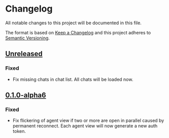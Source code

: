 # Changelog
All notable changes to this project will be documented in this file.

The format is based on [Keep a Changelog](http://keepachangelog.com/en/1.0.0/)
and this project adheres to [Semantic Versioning](http://semver.org/spec/v2.0.0.html).

## [Unreleased]
### Fixed
- Fix missing chats in chat list. All chats will be loaded now.

## [0.1.0-alpha6]
### Fixed
- Fix flickering of agent view if two or more are open in parallel caused by
  permanent reconnect. Each agent view will now generate a new auth token.

[Unreleased]: https://github.com/RealMQ/realmq-customer-messaging/compare/0.1.0-alpha6...HEAD
[0.1.0-alpha6]: https://github.com/RealMQ/realmq-customer-messaging/compare/0.1.0-alpha5...0.1.0-alpha6

